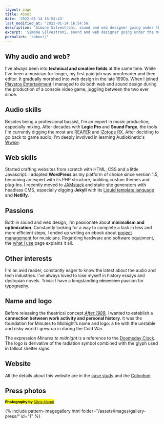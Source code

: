 ```yaml
---
layout: page
title: About
date: '2022-01-14 16:54:43'
last_modified_at: '2022-01-14 16:54:56'
description: 'Simone Silvestroni, sound and web designer going under the moniker Minutes to Midnight. Freelancing in Milan after 9 years in the UK. I started my blog in 2002.'
excerpt: 'Simone Silvestroni, sound and web designer going under the moniker <em>Minutes to Midnight</em>. Freelancing in Milan after 9 years in the UK. I started my blog in 2002. First a bass player and editor, I later became a sound and web designer. Check out my <a href="/work/">audio and web work</a>.'
permalink: '/about/'
---
```

## Why audio and web?

I've always been into **technical and creative fields** at the same time. While I've been a musician for longer, my first paid job was proofreader and then editor. It gradually morphed into web design in the late 1990s. When I joined [Playstos Entertainment](/work/sound-design/console-game-ruff-trigger/) I managed to do both web and sound design during the production of a console video game, juggling between the two ever since.

## Audio skills

Besides being a professional bassist, I'm an expert in music production, especially mixing. After decades with **Logic Pro** and **Sound Forge**, the tools I'm currently digging the most are [REAPER](http://reaper.fm/) and [iZotope RX](https://www.izotope.com/en/products/rx.html). After deciding to go back to game audio, I'm deeply involved in learning Audiokinetic's [Wwise](https://www.audiokinetic.com/products/wwise/).

## Web skills

Started crafting websites from scratch with HTML, CSS and a little Javascript. I adopted **WordPress** as my platform of choice since version 1.5, becoming an expert with its PHP structure, building custom themes and plug-ins. I recently moved to [JAMstack](https://jamstack.org/) and static site generators with headless CMS, especially digging **Jekyll** with its [Liquid template language](https://shopify.github.io/liquid/) and **Netlify**.

## Passions

Both in sound and web design, I'm passionate about **minimalism and optimization**. Constantly looking for a way to complete a task in less and more efficient steps, I ended up writing an ebook about [project management](/work/project-management/) for musicians.  Regarding hardware and software equipment, the [what I use](/uses/) page explains it all.

## Other interests

I'm an avid reader, constantly eager to know the latest about the audio and tech industries. I've always loved to lose myself in history essays and dystopian novels. Trivia: I have a longstanding ~~obsession~~ passion for typography.

## Name and logo

Before releasing the theatrical concept [_After 1989_](/work/sound-design/after-1989/), I wanted to establish a **connection between work activity and personal history**. It was the foundation for Minutes to Midnight’s name and logo: a tie with the unstable and risky world I grew up in during the Cold War.

The expression _Minutes to midnight_ is a reference to the [Doomsday Clock](https://en.wikipedia.org/wiki/Doomsday_Clock). The logo is derivative of the radiation symbol combined with the glyph used in fallout shelter signs.

## Website

All the details about this website are in the [case study](/work/web-design/minutes-to-midnight/) and the [Colophon](/colophon/).

## Press photos

<p><mark class="m2m-highlight small"><small class="px-3"><strong>Photography by</strong> <a href="https://silviamaggidesign.com">Silvia Maggi</a></small></mark></p>

{% include pattern-imagegallery.html folder="/assets/images/gallery-press/" id="1" %}